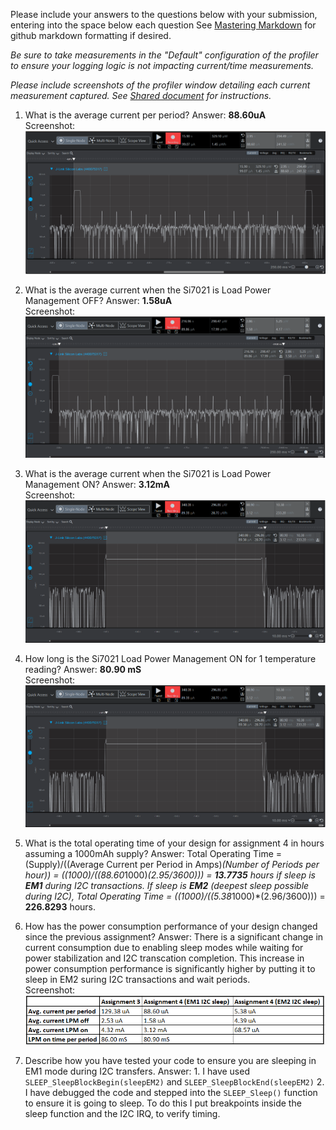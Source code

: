Please include your answers to the questions below with your submission, entering into the space below each question
See [Mastering Markdown](https://guides.github.com/features/mastering-markdown/) for github markdown formatting if desired.

*Be sure to take measurements in the "Default" configuration of the profiler to ensure your logging logic is not impacting current/time measurements.*

*Please include screenshots of the profiler window detailing each current measurement captured.  See [Shared document](https://docs.google.com/document/d/1Ro9G2Nsr_ZXDhBYJ6YyF9CPivb--6UjhHRmVhDGySag/edit?usp=sharing) for instructions.* 

1. What is the average current per period?
   Answer: **88.60uA**
   <br>Screenshot:  
   ![Avg_current_per_period](screenshots/ss_ass4_question1.png)  

2. What is the average current when the Si7021 is Load Power Management OFF?
   Answer: **1.58uA**
   <br>Screenshot:  
   ![Avg_current_LPM_Off](screenshots/ss_ass4_question2.png)  

3. What is the average current when the Si7021 is Load Power Management ON?
   Answer: **3.12mA**
   <br>Screenshot:  
   ![Avg_current_LPM_Off](screenshots/ss_ass4_question3.png)  

4. How long is the Si7021 Load Power Management ON for 1 temperature reading?
   Answer: **80.90 mS**
   <br>Screenshot:  
   ![duration_lpm_on](screenshots/ss_ass4_question3.png)  

5. What is the total operating time of your design for assignment 4 in hours assuming a 1000mAh supply?
   Answer: Total Operating Time = (Supply)/((Average Current per Period in Amps)*(Number of Periods per hour)) = ((1000)/((88.60*1000)*(2.95/3600)))
   = **13.7735** hours if sleep is **EM1** during I2C transactions. If sleep is **EM2** (deepest sleep possible during I2C), Total Operating Time = ((1000)/((5.38*1000)*(2.96/3600)))
   = **226.8293** hours.
6. How has the power consumption performance of your design changed since the previous assignment?
   Answer: There is a significant change in current consumption due to enabling sleep modes while waiting for power stabilization and I2C transcation completion.
	   This increase in power consumption performance is significantly higher by putting it to sleep in EM2 suring I2C transactions and wait periods.
   <br>Screenshot:  
   ![power_consumption_comparison](screenshots/ss_ass4_question6.png) 
7. Describe how you have tested your code to ensure you are sleeping in EM1 mode during I2C transfers.
   Answer: 1. I have used `SLEEP_SleepBlockBegin(sleepEM2)` and `SLEEP_SleepBlockEnd(sleepEM2)`
	   2. I have debugged the code and stepped into the `SLEEP_Sleep()` function to ensure it is going to sleep.  To do this I put breakpoints inside the sleep function and the I2C IRQ, to verify timing.
